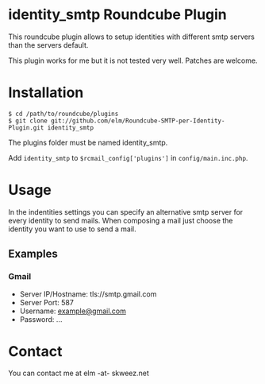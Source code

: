 identity_smtp Roundcube Plugin
==============================

This roundcube plugin allows to setup identities with different smtp servers than the servers default.

This plugin works for me but it is not tested very well. Patches are welcome.

Installation
============
    $ cd /path/to/roundcube/plugins
    $ git clone git://github.com/elm/Roundcube-SMTP-per-Identity-Plugin.git identity_smtp

The plugins folder must be named identity_smtp.

Add `identity_smtp` to `$rcmail_config['plugins']` in `config/main.inc.php`.

Usage
=====
In the indentities settings you can specify an alternative smtp server for every identity to send mails. When composing a mail just choose the identity you want to use to send a mail.

Examples
--------
### Gmail
* Server IP/Hostname: tls://smtp.gmail.com
* Server Port: 587
* Username: example@gmail.com
* Password: ...

Contact
=======
You can contact me at elm -at- skweez.net
